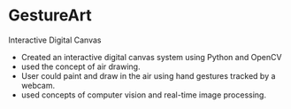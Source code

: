 # GestureArt
Interactive Digital Canvas
- Created an interactive digital canvas system using Python and OpenCV
- used the concept of air drawing.
- User could paint and draw in the air using hand gestures tracked by a webcam.
- used concepts of computer vision and real-time image processing.
